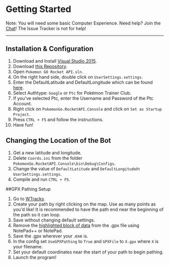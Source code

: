 # Getting Started
Note: You will need some basic Computer Experience.
Need help? Join the [Chat](https://github.com/NecronomiconCoding/NecroBot/wiki/Chat-&-Rules#chatting-using-discord)! The Issue Tracker is not for help!

***
## Installation & Configuration
1. Download and Install [Visual Studio 2015](https://go.microsoft.com/fwlink/?LinkId=691979&clcid=0x409).
2. Download [this Repository](https://github.com/NecronomiconCoding/NecroBot/archive/master.zip).
3. Open `Pokemon GO Rocket API.sln`.
4. On the right hand side, double click on `UserSettings.settings`.
5. Enter the DefaultLatitude and DefaultLongitude which can be found [here](http://mondeca.com/index.php/en/any-place-en).
6. Select Authtype: `Google` or `Ptc` for Pokémon Trainer Club.
7. If you've selected Ptc, enter the Username and Password of the Ptc Account.
8. Right click on `PokemonGo.RocketAPI.Console` and click on `Set as Startup Project`.
9. Press `CTRL + F5` and follow the instructions.
10. Have fun!

## Changing the Location of the Bot
1. Get a new latitude and longitude.
2. Delete `Coords.ini` from the folder `PokemonGo.RocketAPI.Console\bin\Debug\Configs`.
3. Change the value of `DefaultLatitude` and `DefaultLongitude`in `UserSettings.settings`.
4. Compile and run `CTRL + F5`.

##GPX Pathing Setup
1. Go to [WTracks](https://wtracks.appspot.com/).
2. Create your path by right clicking on the map. Use as many points as you'd like! It is recommended to have the path end near the beginning of the path so it can loop.
3. Save without changing default settings.
4. Remove the [highlighted block of data](http://i.imgur.com/Px6Ba22.png) from the .gpx file using NotePad++ or NotePad.
5. Save the .gpx wherever your .exe is.
6. In the config set `UseGPXPathing` to `True` and `GPXFile` to `X.gpx` where `X` is your filename.
7. Set your default coordinates near the start of your path to begin pathing.
8. Launch the program!